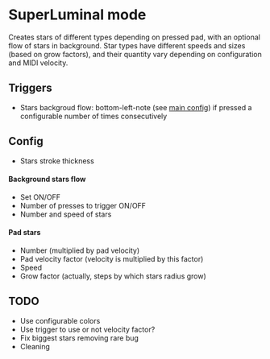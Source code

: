 SuperLuminal mode
=======
Creates stars of different types depending on pressed pad, with an optional flow of stars in background. Star types have different speeds and sizes (based on grow factors), and their quantity vary depending on configuration and MIDI velocity.

## Triggers
- Stars backgroud flow: bottom-left-note (see [main config](DrawPlanck/config.properties)) if pressed a configurable number of times consecutively

## Config
- Stars stroke thickness
#### Background stars flow
- Set ON/OFF
- Number of presses to trigger ON/OFF
- Number and speed of stars
#### Pad stars
- Number (multiplied by pad velocity)
- Pad velocity factor (velocity is multiplied by this factor)
- Speed
- Grow factor (actually, steps by which stars radius grow)

## TODO
- Use configurable colors
- Use trigger to use or not velocity factor?
- Fix biggest stars removing rare bug
- Cleaning

